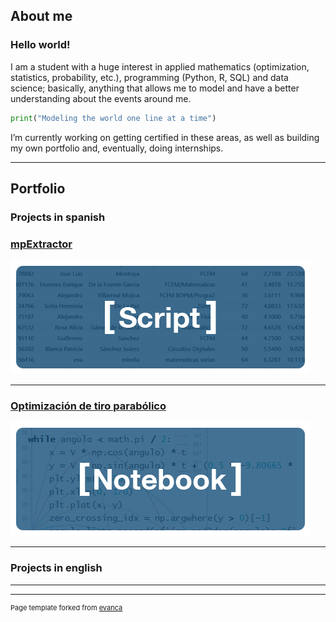 ## About me

### Hello world!

I am a student with a huge interest in applied mathematics (optimization, statistics, probability, etc.), programming (Python, R, SQL) and data science; basically, anything that allows me to model and have a better understanding about the events around me.

``` python
print("Modeling the world one line at a time")
```

I’m currently working on getting certified in these areas, as well as building my own portfolio and, eventually, doing internships.

---

## Portfolio

### Projects in spanish

### [mpExtractor](/mpExtractor)
<img src="images/thumbnail1.png?raw=true"/>

---
### [Optimización de tiro parabólico](/TiroParabolico)
<img src="images/thumbnail2.png?raw=true"/>

---

### Projects in english

---


---
<p style="font-size:11px">Page template forked from <a href="https://github.com/evanca/quick-portfolio">evanca</a></p>
<!-- Remove above link if you don't want to attibute -->
